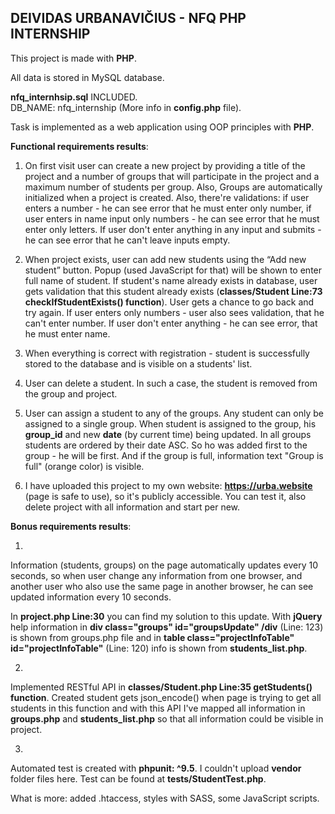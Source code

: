 DEIVIDAS URBANAVIČIUS - NFQ PHP INTERNSHIP
--
This project is made with **PHP**.

All data is stored in MySQL database.

**nfq_internhsip.sql** INCLUDED.<br/> 
DB_NAME: nfq_internship (More info in **config.php** file).

Task is implemented as a web application using OOP principles with **PHP**.

**Functional requirements results**:

1. On first visit user can create a new project by providing a title of the project and
a number of groups that will participate in the project and a maximum number of
students per group. Also, Groups are automatically initialized when a project is created. Also, there're validations: if user enters a number - he can see error that he must enter only number, if user enters in name input only numbers - he can see error that he must enter only letters. If user don't enter anything in any input and submits - he can see error that he can't leave inputs empty.

2. When project exists, user can add new students using the “Add new student” button. Popup (used JavaScript for that) will be shown to enter full name of student. If student's name already exists in database, user gets validation that this student already exists (**classes/Student Line:73 checkIfStudentExists() function**). User gets a chance to go back and try again. If user enters only numbers - user also sees validation, that he can't enter number. If user don't enter anything - he can see error, that he must enter name.

3. When everything is correct with registration - student is successfully stored to the database and is visible on a students' list.

4. User can delete a student. In such a case, the student is removed from the group and project.

5. User can assign a student to any of the groups. Any student can only be assigned to a single group. When student is assigned to the group, his **group_id** and new **date** (by current time) being updated. In all groups students are ordered by their date ASC. So ho was added first to the group - he will be first. And if the group is full, information text "Group is full" (orange color) is visible.

6. I have uploaded this project to my own website: **https://urba.website** (page is safe to use), so it's publicly accessible. You can test it, also delete project with all information and start per new.

**Bonus requirements results**:

1. 
Information (students, groups) on the page automatically updates every 10 seconds, so when user change any information from one browser, and another user who also use the same page in another browser, he can see updated information every 10 seconds.

In **project.php Line:30** you can find my solution to this update. With **jQuery** help information in **div class="groups" id="groupsUpdate" /div** (Line: 123) is shown from groups.php file and in **table class="projectInfoTable" id="projectInfoTable"** (Line: 120) info is shown from **students_list.php**.

2. 
Implemented RESTful API in **classes/Student.php Line:35 getStudents() function**. Created student gets json_encode() when page is trying to get all students in this function and with this API I've mapped all information in **groups.php** and **students_list.php** so that all information could be visible in project.

3. 
Automated test is created with **phpunit: ^9.5**. I couldn't upload **vendor** folder files here. Test can be found at **tests/StudentTest.php**.

What is more: 
added .htaccess, styles with SASS, some JavaScript scripts.
